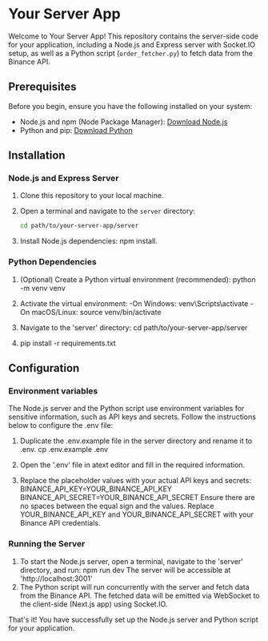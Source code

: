 # Your Server App

Welcome to Your Server App! This repository contains the server-side code for your application, including a Node.js and Express server with Socket.IO setup, as well as a Python script (`order_fetcher.py`) to fetch data from the Binance API.

## Prerequisites

Before you begin, ensure you have the following installed on your system:

- Node.js and npm (Node Package Manager): [Download Node.js](https://nodejs.org/)
- Python and pip: [Download Python](https://www.python.org/downloads/)

## Installation

### Node.js and Express Server

1. Clone this repository to your local machine.

2. Open a terminal and navigate to the `server` directory:

   ```bash
   cd path/to/your-server-app/server

3. Install Node.js dependencies:
    npm install.

### Python Dependencies

1. (Optional) Create a Python virtual environment (recommended):
    python -m venv venv

2. Activate the virtual environment:
    -On Windows:
        venv\Scripts\activate
    -On macOS/Linux:
        source venv/bin/activate
3. Navigate to the 'server' directory:
    cd path/to/your-server-app/server

4. pip install -r requirements.txt

## Configuration

### Environment variables

The Node.js server and the Python script use environment variables for sensitive information, such as API keys and secrets. Follow the instructions below to configure the .env file:

1. Duplicate the .env.example file in the server directory and rename it to .env.
    cp .env.example .env

2. Open the '.env' file in atext editor and fill in the required information.

3. Replace the placeholder values with your actual API keys and secrets:
    BINANCE_API_KEY=YOUR_BINANCE_API_KEY
    BINANCE_API_SECRET=YOUR_BINANCE_API_SECRET
Ensure there are no spaces between the equal sign and the values. Replace YOUR_BINANCE_API_KEY and YOUR_BINANCE_API_SECRET with your Binance API credentials.

### Running the Server
1. To start the Node.js server, open a terminal, navigate to the 'server' directory, and run:
    npm run dev
The server will be accessible at 'http://localhost:3001'
2. The Python script will run concurrently with the server and fetch data from the Binance API. The fetched data will be emitted via WebSocket to the client-side (Next.js app) using Socket.IO.

That's it! You have successfully set up the Node.js server and Python script for your application.
